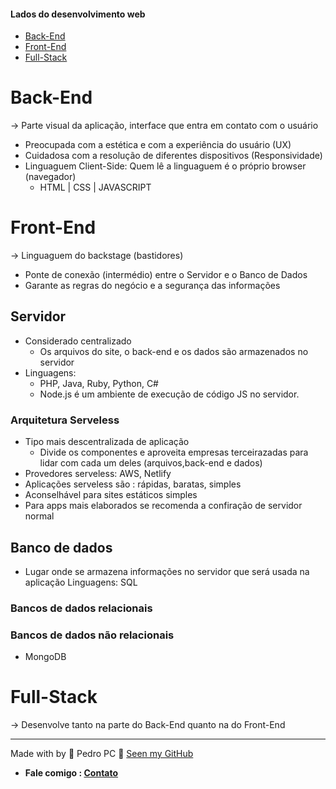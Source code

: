 <h4>Lados do desenvolvimento web</h4>

* [Back-End](#back-end)
* [Front-End](#front-end)
* [Full-Stack](#full-stack)

# Back-End

-> Parte visual da aplicação, interface que entra em contato com o usuário

* Preocupada com a estética e com a experiência do usuário (UX)
* Cuidadosa com a resolução de diferentes dispositivos (Responsividade)
* Linguaguem Client-Side: Quem lê a linguaguem é o próprio browser (navegador)
    * HTML |  CSS | JAVASCRIPT

# Front-End

-> Linguaguem do backstage (bastidores)

* Ponte de conexão (intermédio) entre o Servidor e o Banco de Dados
* Garante as regras do negócio e a segurança das informações

## Servidor
* Considerado centralizado
    * Os arquivos do site, o back-end e os dados são armazenados no servidor 
* Linguagens: 
    * PHP, Java, Ruby, Python, C#
    * Node.js é um ambiente de execução de código JS no servidor.
### Arquitetura Serveless 
* Tipo mais descentralizada de aplicação
    * Divide os componentes e aproveita empresas terceirazadas para lidar com cada um deles (arquivos,back-end e dados)
* Provedores serveless: AWS, Netlify
* Aplicações serveless são : rápidas, baratas, simples
* Aconselhável para sites estáticos simples
* Para apps mais elaborados se recomenda a confiração de servidor normal

## Banco de dados
* Lugar onde se armazena informações no servidor que será usada na aplicação
Linguagens: SQL

### Bancos de dados relacionais

### Bancos de dados não relacionais
* MongoDB
# Full-Stack

-> Desenvolve tanto na parte do Back-End quanto na do Front-End

---
Made with by 💙 Pedro PC 👋 <a href="https://github.com/pedroliveirahm">Seen my GitHub</a>
* <strong>Fale comigo : <a href="https://bio.link/pedroliveirahm" target="_blank">Contato</a></strong>